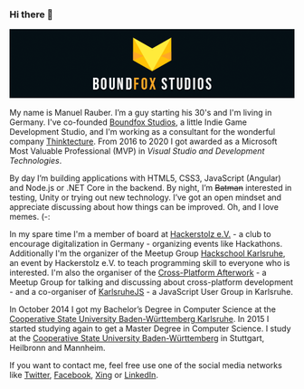### Hi there 👋

[![Boundfox Studios](./boundfoxstudios.png)](https://github.com/boundfoxstudios)

My name is Manuel Rauber. I’m a guy starting his 30's and I'm living in Germany. I've co-founded [Boundfox Studios](https://boundfoxstudios.com), a little Indie Game Development Studio, and I'm working as a consultant for the wonderful company [Thinktecture](http://thinktecture.com). From 2016 to 2020 I got awarded as a Microsoft Most Valuable Professional (MVP) in _Visual Studio and Development Technologies_. 

By day I’m building applications with HTML5, CSS3, JavaScript (Angular) and Node.js or .NET Core in the backend. By night, I’m <s>Batman</s> interested in testing, Unity or trying out new technology. I’ve got an open mindset and appreciate discussing about how things can be improved. Oh, and I love memes. (-:

In my spare time I'm a member of board at [Hackerstolz e.V.](https://hackerstolz.de) - a club to encourage digitalization in Germany - organizing events like Hackathons. Additionally I'm the organizer of the Meetup Group [Hackschool Karlsruhe](http://www.meetup.com/Hackschool-KA/), an event by Hackerstolz e.V. to teach programming skill to everyone who is interested. I'm also the organiser of the [Cross-Platform Afterwork](https://www.meetup.com/Cross-Platform-Afterwork/) - a Meetup Group for talking and discussing about cross-platform development - and a co-organiser of [KarlsruheJS](https://www.meetup.com/KarlsruheJS/) - a JavaScript User Group in Karlsruhe.

In October 2014 I got my Bachelor’s Degree in Computer Science at the [Cooperative State University Baden-Württemberg Karlsruhe](https://www.dhbw-karlsruhe.de/english/general/general/). In 2015 I started studying again to get a Master Degree in Computer Science. I study at the [Cooperative State University Baden-Württemberg](http://www.cas.dhbw.de/) in Stuttgart, Heilbronn and Mannheim.

If you want to contact me, feel free use one of the social media networks like [Twitter](https://twitter.com/ManuelRauber), [Facebook](https://www.facebook.com/manuel.rauber), [Xing](https://www.xing.com/profile/Manuel_Rauber) or [LinkedIn](https://www.linkedin.com/in/manuelrauber).
